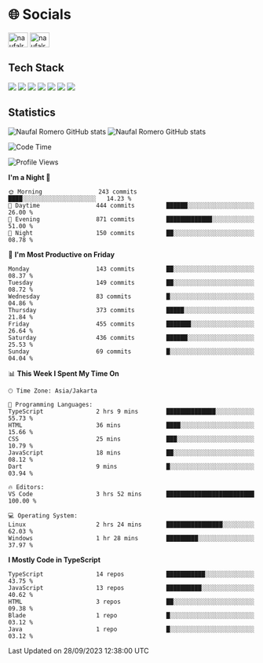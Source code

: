 <h1 align="">🌐 Socials</h1>
<p align="left">
<a href="https://linkedin.com/in/naufal-romero-putra-pratama-9ab816177/" target="blank"><img align="center" src="https://raw.githubusercontent.com/rahuldkjain/github-profile-readme-generator/master/src/images/icons/Social/linked-in-alt.svg" alt="naufalromero" height="30" width="40" /></a>
<a href="https://instagram.com/naufalromero" target="blank"><img align="center" src="https://raw.githubusercontent.com/rahuldkjain/github-profile-readme-generator/master/src/images/icons/Social/instagram.svg" alt="naufalromero" height="30" width="40" /></a>
</p>


<h2 align="">Tech Stack</h2>
<div align="">
  <img src="https://img.shields.io/badge/next.js-000000?style=for-the-badge&logo=nextdotjs&logoColor=white"/>
 <img src="https://img.shields.io/badge/typescript-%23007ACC.svg?style=for-the-badge&logo=typescript&logoColor=white"/>
 <img src="https://img.shields.io/badge/react-%2320232a.svg?style=for-the-badge&logo=react&logoColor=%2361DAFB"/>
 <img src="https://img.shields.io/badge/tailwindcss-%2338B2AC.svg?style=for-the-badge&logo=tailwind-css&logoColor=white"/>
 <img src="https://img.shields.io/badge/Prisma-3982CE?style=for-the-badge&logo=Prisma&logoColor=white"/>
 <img src="https://img.shields.io/badge/javascript-%23323330.svg?style=for-the-badge&logo=javascript&logoColor=%23F7DF1E"/>
 <img src="https://img.shields.io/badge/java-%23ED8B00.svg?style=for-the-badge&logo=openjdk&logoColor=white"/>
</div>


<h2 align="">Statistics</h2>
<div align="">
<img src="https://github-readme-stats-xi-nine-74.vercel.app/api?username=romves&show_icons=true&theme=tokyonight&include_all_commits=true&count_private=true" alt="Naufal Romero GitHub stats"/>
<img src="https://github-readme-stats-xi-nine-74.vercel.app/api/top-langs/?username=romves&theme=tokyonight&hide_border=false&include_all_commits=true&count_private=true&layout=compact" alt="Naufal Romero GitHub stats"/>
</div>

<!--START_SECTION:waka-->
![Code Time](http://img.shields.io/badge/Code%20Time-335%20hrs-blue)

![Profile Views](http://img.shields.io/badge/Profile%20Views-0-blue)

**I'm a Night 🦉** 

```text
🌞 Morning                243 commits         ████░░░░░░░░░░░░░░░░░░░░░   14.23 % 
🌆 Daytime                444 commits         ██████░░░░░░░░░░░░░░░░░░░   26.00 % 
🌃 Evening                871 commits         █████████████░░░░░░░░░░░░   51.00 % 
🌙 Night                  150 commits         ██░░░░░░░░░░░░░░░░░░░░░░░   08.78 % 
```
📅 **I'm Most Productive on Friday** 

```text
Monday                   143 commits         ██░░░░░░░░░░░░░░░░░░░░░░░   08.37 % 
Tuesday                  149 commits         ██░░░░░░░░░░░░░░░░░░░░░░░   08.72 % 
Wednesday                83 commits          █░░░░░░░░░░░░░░░░░░░░░░░░   04.86 % 
Thursday                 373 commits         █████░░░░░░░░░░░░░░░░░░░░   21.84 % 
Friday                   455 commits         ███████░░░░░░░░░░░░░░░░░░   26.64 % 
Saturday                 436 commits         ██████░░░░░░░░░░░░░░░░░░░   25.53 % 
Sunday                   69 commits          █░░░░░░░░░░░░░░░░░░░░░░░░   04.04 % 
```


📊 **This Week I Spent My Time On** 

```text
🕑︎ Time Zone: Asia/Jakarta

💬 Programming Languages: 
TypeScript               2 hrs 9 mins        ██████████████░░░░░░░░░░░   55.73 % 
HTML                     36 mins             ████░░░░░░░░░░░░░░░░░░░░░   15.66 % 
CSS                      25 mins             ███░░░░░░░░░░░░░░░░░░░░░░   10.79 % 
JavaScript               18 mins             ██░░░░░░░░░░░░░░░░░░░░░░░   08.12 % 
Dart                     9 mins              █░░░░░░░░░░░░░░░░░░░░░░░░   03.94 % 

🔥 Editors: 
VS Code                  3 hrs 52 mins       █████████████████████████   100.00 % 

💻 Operating System: 
Linux                    2 hrs 24 mins       ████████████████░░░░░░░░░   62.03 % 
Windows                  1 hr 28 mins        █████████░░░░░░░░░░░░░░░░   37.97 % 
```

**I Mostly Code in TypeScript** 

```text
TypeScript               14 repos            ███████████░░░░░░░░░░░░░░   43.75 % 
JavaScript               13 repos            ██████████░░░░░░░░░░░░░░░   40.62 % 
HTML                     3 repos             ██░░░░░░░░░░░░░░░░░░░░░░░   09.38 % 
Blade                    1 repo              █░░░░░░░░░░░░░░░░░░░░░░░░   03.12 % 
Java                     1 repo              █░░░░░░░░░░░░░░░░░░░░░░░░   03.12 % 
```




 Last Updated on 28/09/2023 12:38:00 UTC
<!--END_SECTION:waka-->

